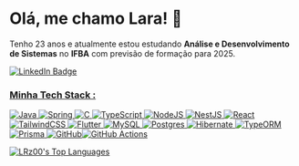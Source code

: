 # Olá, me chamo Lara! 👋

Tenho 23 anos e atualmente estou estudando **Análise e Desenvolvimento de Sistemas** no **IFBA** com previsão de formação para 2025.
<div id="badges">
  <a href="https://www.linkedin.com/in/lara-rodrigues-9449041b9/">
    <img src="https://img.shields.io/badge/LinkedIn-blue?style=for-the-badge&logo=linkedin&logoColor=white" alt="LinkedIn Badge"/>


### Minha Tech Stack :    
![Java](https://img.shields.io/badge/java-%23ED8B00.svg?style=for-the-badge&logo=openjdk&logoColor=white) ![Spring](https://img.shields.io/badge/spring-%236DB33F.svg?style=for-the-badge&logo=spring&logoColor=white)
![C](https://img.shields.io/badge/c-%2300599C.svg?style=for-the-badge&logo=c&logoColor=white) ![TypeScript](https://img.shields.io/badge/typescript-%23007ACC.svg?style=for-the-badge&logo=typescript&logoColor=white)
![NodeJS](https://img.shields.io/badge/node.js-6DA55F?style=for-the-badge&logo=node.js&logoColor=white) ![NestJS](https://img.shields.io/badge/nestjs-%23E0234E.svg?style=for-the-badge&logo=nestjs&logoColor=white)
 ![React](https://img.shields.io/badge/react-%2320232a.svg?style=for-the-badge&logo=react&logoColor=%2361DAFB) ![TailwindCSS](https://img.shields.io/badge/tailwindcss-%2338B2AC.svg?style=for-the-badge&logo=tailwind-css&logoColor=white)
 ![Flutter](https://img.shields.io/badge/Flutter-%2302569B.svg?style=for-the-badge&logo=Flutter&logoColor=white)
![MySQL](https://img.shields.io/badge/mysql-%2300f.svg?style=for-the-badge&logo=mysql&logoColor=white) ![Postgres](https://img.shields.io/badge/postgres-%23316192.svg?style=for-the-badge&logo=postgresql&logoColor=white)
 ![Hibernate](https://img.shields.io/badge/Hibernate-59666C?style=for-the-badge&logo=Hibernate&logoColor=white) ![TypeORM](https://img.shields.io/badge/TypeORM-FE0803.svg?style=for-the-badge&logo=typeorm&logoColor=white) ![Prisma](https://img.shields.io/badge/Prisma-3982CE?style=for-the-badge&logo=Prisma&logoColor=white)
 	![GitHub](https://img.shields.io/badge/github-%23121011.svg?style=for-the-badge&logo=github&logoColor=white)![GitHub Actions](https://img.shields.io/badge/github%20actions-%232671E5.svg?style=for-the-badge&logo=githubactions&logoColor=white) 

![LRz00's Top Languages](https://github-readme-stats.vercel.app/api/top-langs/?username=LRz00&theme=dracula&show_icons=true&hide_border=true&layout=compact)

<!---
LRz00/LRz00 is a ✨ special ✨ repository because its `README.md` (this file) appears on your GitHub profile.
You can click the Preview link to take a look at your changes.
--->
